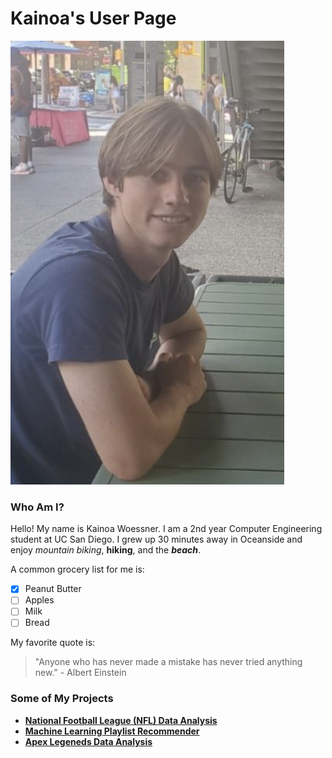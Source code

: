 # Kainoa's User Page
![](MePic.png)  
### Who Am I?
Hello! My name is Kainoa Woessner. I am a 2nd year Computer Engineering student at UC San Diego. I grew up 30 minutes away in Oceanside and enjoy _mountain biking_, **hiking**, and the **_beach_**.  
  
A common grocery list for me is:
- [x] Peanut Butter
- [ ] Apples
- [ ] Milk
- [ ] Bread

My favorite quote is:
> "Anyone who has never made a mistake has never tried anything new." - Albert Einstein

### Some of My Projects
- **[National Football League (NFL) Data Analysis](projects/nfldata.md)**
- **[Machine Learning Playlist Recommender](projects/playlist.md)**
- **[Apex Legeneds Data Analysis](projects/apex.md)**
